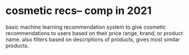 # cosmetic recs– comp in 2021
basic machine learning recommendation system to give cosmetic recommendations to users based on their price range, brand, or product name. also filters based on descriptions of products, gives most similar products.
